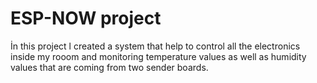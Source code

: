 <h1> ESP-NOW project </h1>

İn this project l created a system that help to control all the electronics inside my rooom and monitoring temperature values as well as humidity values that are coming from two sender boards.
